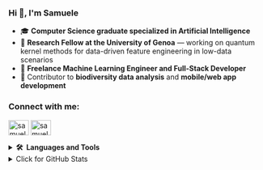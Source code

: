### Hi 👋, I'm Samuele

- 🎓 **Computer Science graduate specialized in Artificial Intelligence**
- 🧪 **Research Fellow at the University of Genoa** — working on quantum kernel methods for data-driven feature engineering in low-data scenarios
- 🧠 **Freelance Machine Learning Engineer and Full-Stack Developer**
- 🌱 Contributor to **biodiversity data analysis** and **mobile/web app development**

<h3 align="left">Connect with me:</h3>
<p align="left">
  <a href="https://linkedin.com/in/samuele-pignone" target="blank"><img align="center" src="https://raw.githubusercontent.com/rahuldkjain/github-profile-readme-generator/master/src/images/icons/Social/linked-in-alt.svg" alt="samuele-pignone" height="30" width="40" /></a>
  <a href="https://instagram.com/samuele_pignone" target="blank"><img align="center" src="https://raw.githubusercontent.com/rahuldkjain/github-profile-readme-generator/master/src/images/icons/Social/instagram.svg" alt="samuele_pignone" height="30" width="40" /></a>
</p>

<details>
  <summary><b>🛠️&nbsp;&nbsp;Languages&nbsp;and&nbsp;Tools</b></summary>
  <br/>
  <p align="left"> 
    <a href="https://github.com/SamuelePignone?tab=repositories&language=python" target="_blank"><img alt="python" src="https://img.shields.io/badge/-python-000000?style=flat-square&logo=Python&logoColor=#3776AB"></a>
    <a href="https://github.com/SamuelePignone?tab=repositories&language=c%2B%2B" target="_blank"><img alt="C++" src="https://img.shields.io/badge/-C%2B%2B-000000?style=flat-square&logo=C%2B%2B&logoColor=#00599C"></a>
    <a href="https://github.com/SamuelePignone?tab=repositories&language=react" target="_blank"><img alt="React" src="https://img.shields.io/badge/-react-000000?style=flat-square&logo=react&logoColor=#61DAFB"></a>
    <a href="https://github.com/SamuelePignone?tab=repositories&language=qiskit" target="_blank"><img alt="Qiskit" src="https://img.shields.io/badge/-qiskit-000000?style=flat-square&logo=qiskit&logoColor=#6929C4"></a>
    <a href="https://github.com/SamuelePignone?tab=repositories&language=postgresql" target="_blank"><img alt="PostgreSQL" src="https://img.shields.io/badge/-postgresql-000000?style=flat-square&logo=postgresql&logoColor=#4169E1"></a>
  </p>
</details>

<details>
<summary>Click for GitHub Stats</summary>
<p>&nbsp;<img align="center" src="https://github-readme-stats.vercel.app/api?username=samuelepignone&show_icons=true&theme=tokyonight&locale=en" alt="samuelepignone" /></p>
</details>
